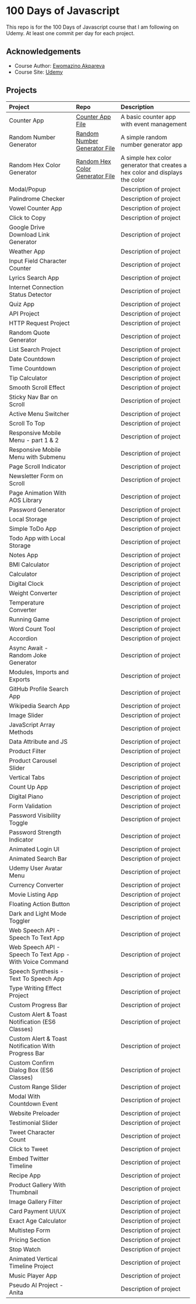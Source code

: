 # 100 Days of Javascript

This repo is for the 100 Days of Javascript course that I am following on Udemy. At least one commit per day for each project.

## Acknowledgements

- Course Author: [Ewomazino Akpareva](https://zinotrustacademy.com/)
- Course Site: [Udemy](https://www.udemy.com/)

## Projects

| Project                                                  | Repo                                                                                                               | Description                                                                  |
| :------------------------------------------------------- | :----------------------------------------------------------------------------------------------------------------- | :--------------------------------------------------------------------------- |
| Counter App                                              | [Counter App File](https://github.com/AJFree458/100-days-javascript/tree/main/Counter-app)                         | A basic counter app with event management                                    |
| Random Number Generator                                  | [Random Number Generator File](https://github.com/AJFree458/100-days-javascript/tree/main/Random-number-generator) | A simple random number generator app                                         |
| Random Hex Color Generator                               | [Random Hex Color Generator File](https://github.com/AJFree458/100-days-javascript/tree/main/random-hex-color)     | A simple hex color generator that creates a hex color and displays the color |
| Modal/Popup                                              | []()                                                                                                               | Description of project                                                       |
| Palindrome Checker                                       | []()                                                                                                               | Description of project                                                       |
| Vowel Counter App                                        | []()                                                                                                               | Description of project                                                       |
| Click to Copy                                            | []()                                                                                                               | Description of project                                                       |
| Google Drive Download Link Generator                     | []()                                                                                                               | Description of project                                                       |
| Weather App                                              | []()                                                                                                               | Description of project                                                       |
| Input Field Character Counter                            | []()                                                                                                               | Description of project                                                       |
| Lyrics Search App                                        | []()                                                                                                               | Description of project                                                       |
| Internet Connection Status Detector                      | []()                                                                                                               | Description of project                                                       |
| Quiz App                                                 | []()                                                                                                               | Description of project                                                       |
| API Project                                              | []()                                                                                                               | Description of project                                                       |
| HTTP Request Project                                     | []()                                                                                                               | Description of project                                                       |
| Random Quote Generator                                   | []()                                                                                                               | Description of project                                                       |
| List Search Project                                      | []()                                                                                                               | Description of project                                                       |
| Date Countdown                                           | []()                                                                                                               | Description of project                                                       |
| Time Countdown                                           | []()                                                                                                               | Description of project                                                       |
| Tip Calculator                                           | []()                                                                                                               | Description of project                                                       |
| Smooth Scroll Effect                                     | []()                                                                                                               | Description of project                                                       |
| Sticky Nav Bar on Scroll                                 | []()                                                                                                               | Description of project                                                       |
| Active Menu Switcher                                     | []()                                                                                                               | Description of project                                                       |
| Scroll To Top                                            | []()                                                                                                               | Description of project                                                       |
| Responsive Mobile Menu - part 1 & 2                      | []()                                                                                                               | Description of project                                                       |
| Responsive Mobile Menu with Submenu                      | []()                                                                                                               | Description of project                                                       |
| Page Scroll Indicator                                    | []()                                                                                                               | Description of project                                                       |
| Newsletter Form on Scroll                                | []()                                                                                                               | Description of project                                                       |
| Page Animation With AOS Library                          | []()                                                                                                               | Description of project                                                       |
| Password Generator                                       | []()                                                                                                               | Description of project                                                       |
| Local Storage                                            | []()                                                                                                               | Description of project                                                       |
| Simple ToDo App                                          | []()                                                                                                               | Description of project                                                       |
| Todo App with Local Storage                              | []()                                                                                                               | Description of project                                                       |
| Notes App                                                | []()                                                                                                               | Description of project                                                       |
| BMI Calculator                                           | []()                                                                                                               | Description of project                                                       |
| Calculator                                               | []()                                                                                                               | Description of project                                                       |
| Digital Clock                                            | []()                                                                                                               | Description of project                                                       |
| Weight Converter                                         | []()                                                                                                               | Description of project                                                       |
| Temperature Converter                                    | []()                                                                                                               | Description of project                                                       |
| Running Game                                             | []()                                                                                                               | Description of project                                                       |
| Word Count Tool                                          | []()                                                                                                               | Description of project                                                       |
| Accordion                                                | []()                                                                                                               | Description of project                                                       |
| Async Await - Random Joke Generator                      | []()                                                                                                               | Description of project                                                       |
| Modules, Imports and Exports                             | []()                                                                                                               | Description of project                                                       |
| GitHub Profile Search App                                | []()                                                                                                               | Description of project                                                       |
| Wikipedia Search App                                     | []()                                                                                                               | Description of project                                                       |
| Image Slider                                             | []()                                                                                                               | Description of project                                                       |
| JavaScript Array Methods                                 | []()                                                                                                               | Description of project                                                       |
| Data Attribute and JS                                    | []()                                                                                                               | Description of project                                                       |
| Product Filter                                           | []()                                                                                                               | Description of project                                                       |
| Product Carousel Slider                                  | []()                                                                                                               | Description of project                                                       |
| Vertical Tabs                                            | []()                                                                                                               | Description of project                                                       |
| Count Up App                                             | []()                                                                                                               | Description of project                                                       |
| Digital Piano                                            | []()                                                                                                               | Description of project                                                       |
| Form Validation                                          | []()                                                                                                               | Description of project                                                       |
| Password Visibility Toggle                               | []()                                                                                                               | Description of project                                                       |
| Password Strength Indicator                              | []()                                                                                                               | Description of project                                                       |
| Animated Login UI                                        | []()                                                                                                               | Description of project                                                       |
| Animated Search Bar                                      | []()                                                                                                               | Description of project                                                       |
| Udemy User Avatar Menu                                   | []()                                                                                                               | Description of project                                                       |
| Currency Converter                                       | []()                                                                                                               | Description of project                                                       |
| Movie Listing App                                        | []()                                                                                                               | Description of project                                                       |
| Floating Action Button                                   | []()                                                                                                               | Description of project                                                       |
| Dark and Light Mode Toggler                              | []()                                                                                                               | Description of project                                                       |
| Web Speech API - Speech To Text App                      | []()                                                                                                               | Description of project                                                       |
| Web Speech API - Speech To Text App - With Voice Command | []()                                                                                                               | Description of project                                                       |
| Speech Synthesis - Text To Speech App                    | []()                                                                                                               | Description of project                                                       |
| Type Writing Effect Project                              | []()                                                                                                               | Description of project                                                       |
| Custom Progress Bar                                      | []()                                                                                                               | Description of project                                                       |
| Custom Alert & Toast Notification (ES6 Classes)          | []()                                                                                                               | Description of project                                                       |
| Custom Alert & Toast Notification With Progress Bar      | []()                                                                                                               | Description of project                                                       |
| Custom Confirm Dialog Box (ES6 Classes)                  | []()                                                                                                               | Description of project                                                       |
| Custom Range Slider                                      | []()                                                                                                               | Description of project                                                       |
| Modal With Countdown Event                               | []()                                                                                                               | Description of project                                                       |
| Website Preloader                                        | []()                                                                                                               | Description of project                                                       |
| Testimonial Slider                                       | []()                                                                                                               | Description of project                                                       |
| Tweet Character Count                                    | []()                                                                                                               | Description of project                                                       |
| Click to Tweet                                           | []()                                                                                                               | Description of project                                                       |
| Embed Twitter Timeline                                   | []()                                                                                                               | Description of project                                                       |
| Recipe App                                               | []()                                                                                                               | Description of project                                                       |
| Product Gallery With Thumbnail                           | []()                                                                                                               | Description of project                                                       |
| Image Gallery Filter                                     | []()                                                                                                               | Description of project                                                       |
| Card Payment UI/UX                                       | []()                                                                                                               | Description of project                                                       |
| Exact Age Calculator                                     | []()                                                                                                               | Description of project                                                       |
| Multistep Form                                           | []()                                                                                                               | Description of project                                                       |
| Pricing Section                                          | []()                                                                                                               | Description of project                                                       |
| Stop Watch                                               | []()                                                                                                               | Description of project                                                       |
| Animated Vertical Timeline Project                       | []()                                                                                                               | Description of project                                                       |
| Music Player App                                         | []()                                                                                                               | Description of project                                                       |
| Pseudo AI Project - Anita                                | []()                                                                                                               | Description of project                                                       |
